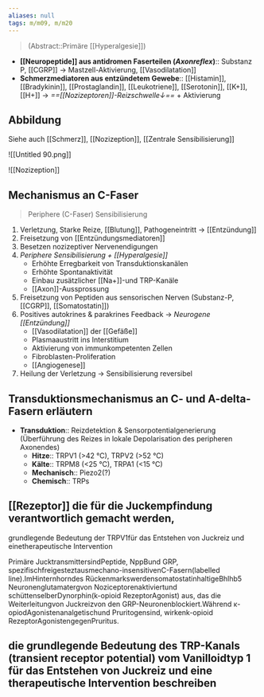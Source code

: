```yaml
---
aliases: null
tags: m/m09, m/m20
---
```

> (Abstract::Primäre [[Hyperalgesie]])
- **[[Neuropeptide]] aus antidromen Faserteilen (*Axonreflex*)**:: Substanz P, [[CGRP]] → Mastzell-Aktivierung, [[Vasodilatation]]
- **Schmerzmediatoren aus entzündetem Gewebe**:: [[Histamin]], [[Bradykinin]], [[Prostaglandin]], [[Leukotriene]], [[Serotonin]], [[K+]], [[H+]] → *==[[Nozizeptoren]]-Reizschwelle↓==* + Aktivierung



## Abbildung
Siehe auch [[Schmerz]], [[Nozizeption]], [[Zentrale Sensibilisierung]]

![[Untitled 90.png]]

![[Nozizeption]]

## Mechanismus an C-Faser
> Periphere (C-Faser) Sensibilisierung 

1. Verletzung, Starke Reize, [[Blutung]], Pathogeneintritt → [[Entzündung]]
2. Freisetzung von [[Entzündungsmediatoren]]
3. Besetzen nozizeptiver Nervenendigungen
4. *Periphere Sensibilisierung + [[Hyperalgesie]]*
    - Erhöhte Erregbarkeit von Transduktionskanälen
    - Erhöhte Spontanaktivität
    - Einbau zusätzlicher [[Na+]]-und TRP-Kanäle
    - [[Axon]]-Aussprossung
5. Freisetzung von Peptiden aus sensorischen Nerven (Substanz-P, [[CGRP]], [[Somatostatin]])
6. Positives autokrines & parakrines Feedback → *Neurogene [[Entzündung]]*
    - [[Vasodilatation]] der [[Gefäße]]
    - Plasmaaustritt ins Interstitium
    - Aktivierung von immunkompetenten Zellen
    - Fibroblasten-Proliferation
    - [[Angiogenese]]
7. Heilung der Verletzung → Sensibilisierung reversibel

## Transduktionsmechanismus an C- und A-delta-Fasern erläutern
- **Transduktion**:: Reizdetektion & Sensorpotentialgenerierung (Überführung des Reizes in lokale Depolarisation des peripheren Axonendes)
    - **Hitze**:: TRPV1 (>42 °C), TRPV2 (>52 °C)
    - **Kälte**:: TRPM8 (<25 °C), TRPA1 (<15 °C)
    - **Mechanisch**:: Piezo2(?)
    - **Chemisch**:: TRPs

## [[Rezeptor]] die für die Juckempfindung verantwortlich gemacht werden,

grundlegende Bedeutung der TRPV1für das Entstehen von Juckreiz und einetherapeutische Intervention

Primäre JucktransmittersindPeptide, NppBund GRP, spezifischfreigesteztausmechano-insensitivenC-Fasern(labelled line).ImHinternhorndes RückenmarkswerdensomatostatinhaltigeBhlhb5 Neuronenglutamatergvon Noziceptorenaktiviertund schüttenselberDynorphin(k-opioid RezeptorAgonist) aus, das die Weiterleitungvon Juckreizvon den GRP-Neuronenblockiert.Während κ-opiodAgonistenanalgetischund Pruritogensind, wirkenk-opioid RezeptorAgonistengegenPruritus.

## die grundlegende Bedeutung des TRP-Kanals (transient receptor potential) vom Vanilloidtyp 1 für das Entstehen von Juckreiz und eine therapeutische Intervention beschreiben
